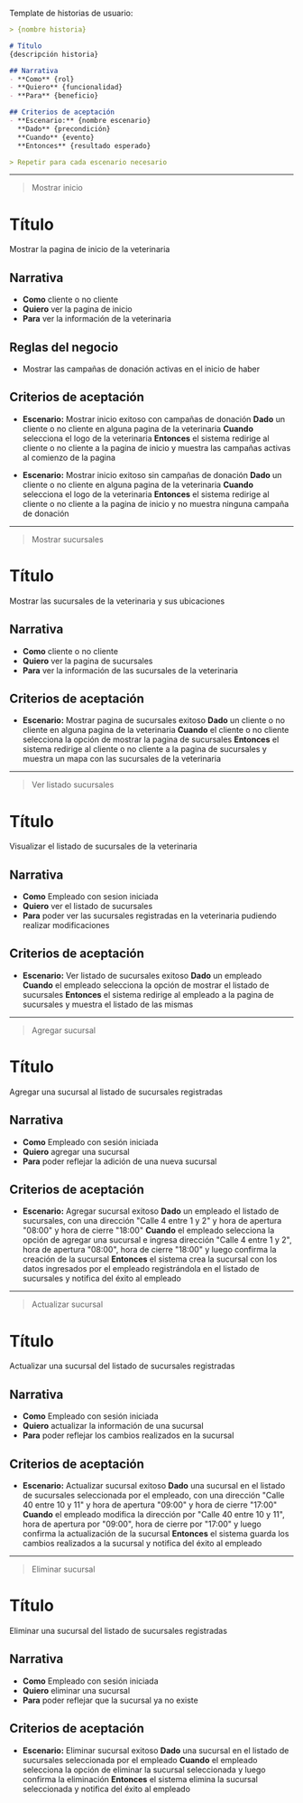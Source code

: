 Template de historias de usuario:

```md
> {nombre historia}

# Título
{descripción historia}

## Narrativa
- **Como** {rol}
- **Quiero** {funcionalidad}
- **Para** {beneficio}

## Criterios de aceptación
- **Escenario:** {nombre escenario}
  **Dado** {precondición}
  **Cuando** {evento}
  **Entonces** {resultado esperado}

> Repetir para cada escenario necesario
```

---

> Mostrar inicio

# Título
Mostrar la pagina de inicio de la veterinaria

## Narrativa
- **Como** cliente o no cliente
- **Quiero** ver la pagina de inicio
- **Para** ver la información de la veterinaria

## Reglas del negocio
- Mostrar las campañas de donación activas en el inicio de haber

## Criterios de aceptación
- **Escenario:** Mostrar inicio exitoso con campañas de donación
  **Dado** un cliente o no cliente en alguna pagina de la veterinaria
  **Cuando** selecciona el logo de la veterinaria
  **Entonces** el sistema redirige al cliente o no cliente a la pagina de inicio y muestra las campañas activas al comienzo de la pagina

- **Escenario:** Mostrar inicio exitoso sin campañas de donación
  **Dado** un cliente o no cliente en alguna pagina de la veterinaria
  **Cuando** selecciona el logo de la veterinaria
  **Entonces** el sistema redirige al cliente o no cliente a la pagina de inicio y no muestra ninguna campaña de donación

---

> Mostrar sucursales

# Título
Mostrar las sucursales de la veterinaria y sus ubicaciones

## Narrativa

- **Como** cliente o no cliente
- **Quiero** ver la pagina de sucursales
- **Para** ver la información de las sucursales de la veterinaria

## Criterios de aceptación
- **Escenario:** Mostrar pagina de sucursales exitoso
  **Dado** un cliente o no cliente en alguna pagina de la veterinaria
  **Cuando** el cliente o no cliente selecciona la opción de mostrar la pagina de sucursales
  **Entonces** el sistema redirige al cliente o no cliente a la pagina de sucursales y muestra un mapa con las sucursales de la veterinaria

---

> Ver listado sucursales

# Título
Visualizar el listado de sucursales de la veterinaria

## Narrativa
- **Como** Empleado con sesion iniciada
- **Quiero** ver el listado de sucursales
- **Para** poder ver las sucursales registradas en la veterinaria pudiendo realizar modificaciones

## Criterios de aceptación
- **Escenario:** Ver listado de sucursales exitoso
  **Dado** un empleado
  **Cuando** el empleado selecciona la opción de mostrar el listado de sucursales
  **Entonces** el sistema redirige al empleado a la pagina de sucursales y muestra el listado de las mismas

---

> Agregar sucursal

# Título
Agregar una sucursal al listado de sucursales registradas

## Narrativa
- **Como** Empleado con sesión iniciada
- **Quiero** agregar una sucursal
- **Para** poder reflejar la adición de una nueva sucursal

## Criterios de aceptación
- **Escenario:** Agregar sucursal exitoso
  **Dado** un empleado el listado de sucursales, con una dirección "Calle 4 entre 1 y 2" y hora de apertura "08:00" y hora de cierre "18:00"
  **Cuando** el empleado selecciona la opción de agregar una sucursal e ingresa dirección "Calle 4 entre 1 y 2", hora de apertura "08:00", hora de cierre "18:00" y luego confirma la creación de la sucursal
  **Entonces** el sistema crea la sucursal con los datos ingresados por el empleado registrándola en el listado de sucursales y notifica del éxito al empleado

---

> Actualizar sucursal

# Título
Actualizar una sucursal del listado de sucursales registradas

## Narrativa
- **Como** Empleado con sesión iniciada
- **Quiero** actualizar la información de una sucursal
- **Para** poder reflejar los cambios realizados en la sucursal

## Criterios de aceptación
- **Escenario:** Actualizar sucursal exitoso
  **Dado** una sucursal en el listado de sucursales seleccionada por el empleado, con una dirección "Calle 40 entre 10 y 11" y hora de apertura "09:00" y hora de cierre "17:00"
  **Cuando** el empleado modifica la dirección por "Calle 40 entre 10 y 11", hora de apertura por "09:00", hora de cierre por "17:00" y luego confirma la actualización de la sucursal
  **Entonces** el sistema guarda los cambios realizados a la sucursal y notifica del éxito al empleado

---

> Eliminar sucursal

# Título
Eliminar una sucursal del listado de sucursales registradas

## Narrativa
- **Como** Empleado con sesión iniciada
- **Quiero** eliminar una sucursal
- **Para** poder reflejar que la sucursal ya no existe

## Criterios de aceptación
- **Escenario:** Eliminar sucursal exitoso
  **Dado** una sucursal en el listado de sucursales seleccionada por el empleado
  **Cuando** el empleado selecciona la opción de eliminar la sucursal seleccionada y luego confirma la eliminación
  **Entonces** el sistema elimina la sucursal seleccionada y notifica del éxito al empleado
